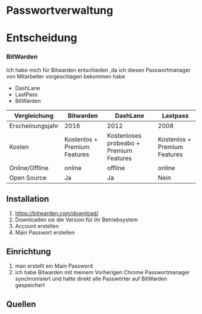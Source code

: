 # Passwortverwaltung

# Entscheidung
### BitWarden
Ich habe mich für Bitwarden entschieden ,da ich diesen Passwortmanager von Mitarbeiter vorgeschlagen bekommen habe
- DashLane
- LastPass
- BitWarden
<table>
  <thead>
    <tr>
      <th>Vergleichung</th>
      <th>Bitwarden</th>
      <th>DashLane</th>
      <th>Lastpass</th>
    </tr>
  </thead>
  <tbody>
    <tr>
      <td>Erscheinungsjahr</td>
      <td>2016</td>
      <td>2012</td>
      <td>2008</td>
    </tr>
    <tr>
      <td>Kosten</td>
      <td>Kostenlos + Premium Features</td>
      <td>Kostenloses probeabo + Premium Features</td>
      <td>Kostenlos + Premium Features</td>
    </tr>
    <tr>
      <td>Online/Offline</td>
      <td>online</td>
      <td>offline</td>
      <td>online</td>
    </tr>
    <tr>
      <td>Open Source</td>
      <td>Ja</td>
      <td>Ja</td>
      <td>Nein</td>
    </tr>
  </tbody>
</table>

## Installation
1. https://bitwarden.com/download/
2. Downloaden sie die Version für ihr Betriebsystem
3. Account erstellen
4. Main Passwort erstellen

## Einrichtung
1. man erstellt ein Main Password
2. ich habe Bitwarden mit meinem Vorherigen Chrome Passwortmanager synchronisiert und hatte direkt alle Passwörter auf BitWarden gespeichert

## Quellen
